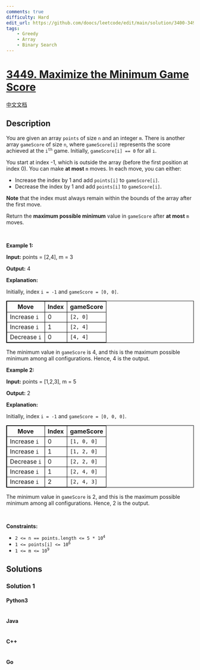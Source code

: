 ```yaml
---
comments: true
difficulty: Hard
edit_url: https://github.com/doocs/leetcode/edit/main/solution/3400-3499/3449.Maximize%20the%20Minimum%20Game%20Score/README_EN.md
tags:
    - Greedy
    - Array
    - Binary Search
---
```


<!-- problem:start -->

# [3449. Maximize the Minimum Game Score](https://leetcode.com/problems/maximize-the-minimum-game-score)

[中文文档](/solution/3400-3499/3449.Maximize%20the%20Minimum%20Game%20Score/README.md)

## Description

<!-- description:start -->

<p>You are given an array <code>points</code> of size <code>n</code> and an integer <code>m</code>. There is another array <code>gameScore</code> of size <code>n</code>, where <code>gameScore[i]</code> represents the score achieved at the <code>i<sup>th</sup></code> game. Initially, <code>gameScore[i] == 0</code> for all <code>i</code>.</p>

<p>You start at index -1, which is outside the array (before the first position at index 0). You can make <strong>at most</strong> <code>m</code> moves. In each move, you can either:</p>

<ul>
	<li>Increase the index by 1 and add <code>points[i]</code> to <code>gameScore[i]</code>.</li>
	<li>Decrease the index by 1 and add <code>points[i]</code> to <code>gameScore[i]</code>.</li>
</ul>

<p><strong>Note</strong> that the index must always remain within the bounds of the array after the first move.</p>

<p>Return the <strong>maximum possible minimum</strong> value in <code>gameScore</code> after <strong>at most</strong> <code>m</code> moves.</p>

<p>&nbsp;</p>
<p><strong class="example">Example 1:</strong></p>

<div class="example-block">
<p><strong>Input:</strong> <span class="example-io">points = [2,4], m = 3</span></p>

<p><strong>Output:</strong> <span class="example-io">4</span></p>

<p><strong>Explanation:</strong></p>

<p>Initially, index <code>i = -1</code> and <code>gameScore = [0, 0]</code>.</p>

<table style="border: 1px solid black;">
	<thead>
		<tr>
			<th style="border: 1px solid black;">Move</th>
			<th style="border: 1px solid black;">Index</th>
			<th style="border: 1px solid black;">gameScore</th>
		</tr>
	</thead>
	<tbody>
		<tr>
			<td style="border: 1px solid black;">Increase <code>i</code></td>
			<td style="border: 1px solid black;">0</td>
			<td style="border: 1px solid black;"><code>[2, 0]</code></td>
		</tr>
		<tr>
			<td style="border: 1px solid black;">Increase <code>i</code></td>
			<td style="border: 1px solid black;">1</td>
			<td style="border: 1px solid black;"><code>[2, 4]</code></td>
		</tr>
		<tr>
			<td style="border: 1px solid black;">Decrease <code>i</code></td>
			<td style="border: 1px solid black;">0</td>
			<td style="border: 1px solid black;"><code>[4, 4]</code></td>
		</tr>
	</tbody>
</table>

<p>The minimum value in <code>gameScore</code> is 4, and this is the maximum possible minimum among all configurations. Hence, 4 is the output.</p>
</div>

<p><strong class="example">Example 2:</strong></p>

<div class="example-block">
<p><strong>Input:</strong> <span class="example-io">points = [1,2,3], m = 5</span></p>

<p><strong>Output:</strong> <span class="example-io">2</span></p>

<p><strong>Explanation:</strong></p>

<p>Initially, index <code>i = -1</code> and <code>gameScore = [0, 0, 0]</code>.</p>

<table style="border: 1px solid black;">
	<thead>
		<tr>
			<th style="border: 1px solid black;">Move</th>
			<th style="border: 1px solid black;">Index</th>
			<th style="border: 1px solid black;">gameScore</th>
		</tr>
	</thead>
	<tbody>
		<tr>
			<td style="border: 1px solid black;">Increase <code>i</code></td>
			<td style="border: 1px solid black;">0</td>
			<td style="border: 1px solid black;"><code>[1, 0, 0]</code></td>
		</tr>
		<tr>
			<td style="border: 1px solid black;">Increase <code>i</code></td>
			<td style="border: 1px solid black;">1</td>
			<td style="border: 1px solid black;"><code>[1, 2, 0]</code></td>
		</tr>
		<tr>
			<td style="border: 1px solid black;">Decrease <code>i</code></td>
			<td style="border: 1px solid black;">0</td>
			<td style="border: 1px solid black;"><code>[2, 2, 0]</code></td>
		</tr>
		<tr>
			<td style="border: 1px solid black;">Increase <code>i</code></td>
			<td style="border: 1px solid black;">1</td>
			<td style="border: 1px solid black;"><code>[2, 4, 0]</code></td>
		</tr>
		<tr>
			<td style="border: 1px solid black;">Increase <code>i</code></td>
			<td style="border: 1px solid black;">2</td>
			<td style="border: 1px solid black;"><code>[2, 4, 3]</code></td>
		</tr>
	</tbody>
</table>

<p>The minimum value in <code>gameScore</code> is 2, and this is the maximum possible minimum among all configurations. Hence, 2 is the output.</p>
</div>

<p>&nbsp;</p>
<p><strong>Constraints:</strong></p>

<ul>
	<li><code>2 &lt;= n == points.length &lt;= 5 * 10<sup>4</sup></code></li>
	<li><code>1 &lt;= points[i] &lt;= 10<sup>6</sup></code></li>
	<li><code>1 &lt;= m &lt;= 10<sup>9</sup></code></li>
</ul>

<!-- description:end -->

## Solutions

<!-- solution:start -->

### Solution 1

<!-- tabs:start -->

#### Python3

```python

```

#### Java

```java

```

#### C++

```cpp

```

#### Go

```go

```

<!-- tabs:end -->

<!-- solution:end -->

<!-- problem:end -->
